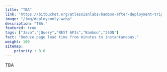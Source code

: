 ```yaml
---
title: "TBA"
link: "https://bitbucket.org/atlassianlabs/bamboo-after-deployment-trigger/pull-requests/2/fixes-issue-2-eliminate/diff"
image: "/img/deploysonly.webp"
description: "TBA."
featured: true
tags: ["Java","jQuery","REST APIs","Bamboo","JSON"]
fact: "Reduce page load time from minutes to instantaneous."
weight: 100
sitemap: 
    priority : 0.8
---
```


TBA
